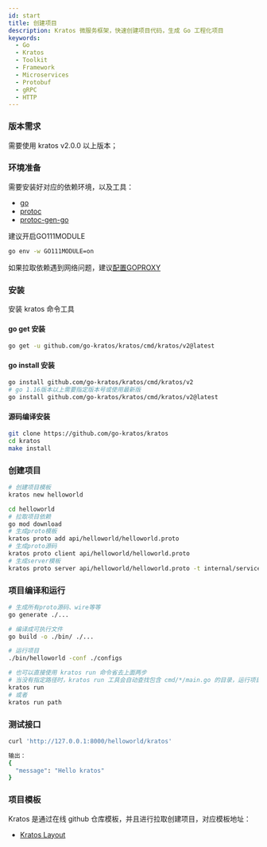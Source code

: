 ```yaml
---
id: start
title: 创建项目
description: Kratos 微服务框架，快速创建项目代码，生成 Go 工程化项目
keywords:
  - Go 
  - Kratos
  - Toolkit
  - Framework
  - Microservices
  - Protobuf
  - gRPC
  - HTTP
---
```


### 版本需求
需要使用 kratos v2.0.0 以上版本；

### 环境准备
需要安装好对应的依赖环境，以及工具：
- [go](https://golang.org/dl/)
- [protoc](https://github.com/protocolbuffers/protobuf)
- [protoc-gen-go](https://github.com/protocolbuffers/protobuf-go)

建议开启GO111MODULE
```bash
go env -w GO111MODULE=on
```

如果拉取依赖遇到网络问题，建议[配置GOPROXY](https://goproxy.cn/)

### 安装
安装 kratos 命令工具
#### go get 安装

```bash
go get -u github.com/go-kratos/kratos/cmd/kratos/v2@latest
```
#### go install 安装
```bash
go install github.com/go-kratos/kratos/cmd/kratos/v2
# go 1.16版本以上需要指定版本号或使用最新版
go install github.com/go-kratos/kratos/cmd/kratos/v2@latest
```
#### 源码编译安装
```bash
git clone https://github.com/go-kratos/kratos
cd kratos
make install
```
### 创建项目
```bash
# 创建项目模板
kratos new helloworld

cd helloworld
# 拉取项目依赖
go mod download
# 生成proto模板
kratos proto add api/helloworld/helloworld.proto
# 生成proto源码
kratos proto client api/helloworld/helloworld.proto
# 生成server模板
kratos proto server api/helloworld/helloworld.proto -t internal/service
```
### 项目编译和运行
```bash
# 生成所有proto源码、wire等等
go generate ./...

# 编译成可执行文件
go build -o ./bin/ ./...

# 运行项目
./bin/helloworld -conf ./configs

# 也可以直接使用 kratos run 命令省去上面两步
# 当没有指定路径时，kratos run 工具会自动查找包含 cmd/*/main.go 的目录，运行项目
kratos run
# 或者
kratos run path
```

### 测试接口
```bash
curl 'http://127.0.0.1:8000/helloworld/kratos'

输出：
{
  "message": "Hello kratos"
}
```

### 项目模板
Kratos 是通过在线 github 仓库模板，并且进行拉取创建项目，对应模板地址：

* [Kratos Layout](https://github.com/go-kratos/kratos-layout)
